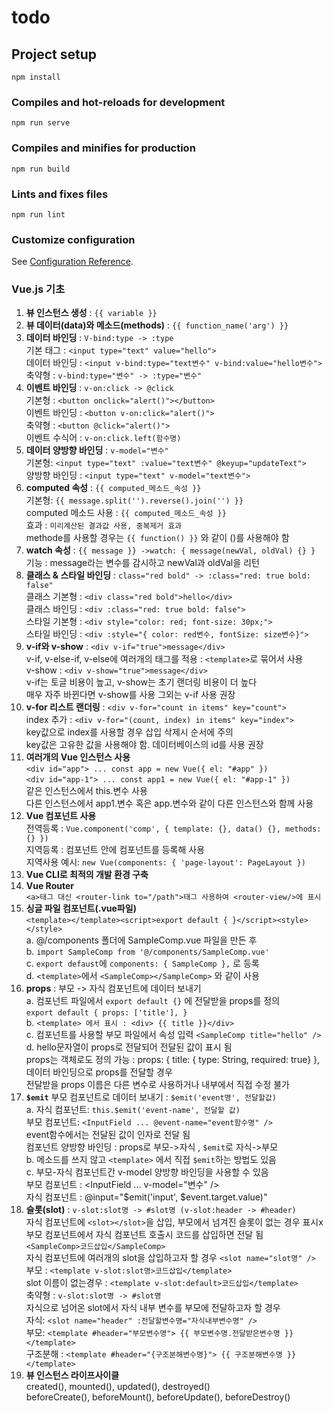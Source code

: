 # todo

## Project setup
```
npm install
```

### Compiles and hot-reloads for development
```
npm run serve
```

### Compiles and minifies for production
```
npm run build
```

### Lints and fixes files
```
npm run lint
```

### Customize configuration
See [Configuration Reference](https://cli.vuejs.org/config/).


### Vue.js 기초

1. **뷰 인스턴스 생성** : ```{{ variable }}```   
2. **뷰 데이터(data)와 메소드(methods)** : ```{{ function_name('arg') }}```   
3. **데이터 바인딩** : ```V-bind:type -> :type```   
  기본 태그 : ```<input type="text" value="hello">```   
  데이터 바인딩 : ```<input v-bind:type="text변수" v-bind:value="hello변수">```   
  축약형 : ```v-bind:type="변수" -> :type="변수"```   
4. **이벤트 바인딩** : ```v-on:click -> @click```   
  기본형 : ```<button onclick="alert()"></button>```   
  이벤트 바인딩 : ```<button v-on:click="alert()">```   
  축약형 : ```<button @click="alert()">```   
  이벤트 수식어 : ```v-on:click.left(함수명)```   
5. **데이터 양방향 바인딩** : ```v-model="변수"```   
  기본형: ```<input type="text" :value="text변수" @keyup="updateText">```   
  양방향 바인딩 : ```<input type="text" v-model="text변수">```   
6. **computed 속성** : ```{{ computed_메소드_속성 }}```   
  기본형: ```{{ message.split('').reverse().join('') }}```   
  computed 메소드 사용 : ```{{ computed_메소드_속성 }}```   
  효과 : ```미리계산된 결과값 사용, 중복제거 효과```   
  methode를 사용할 경우는 ```{{ function() }}``` 와 같이  ()를 사용해야 함   
7. **watch 속성** : ```{{ message }} ->watch: { message(newVal, oldVal) {} }```   
  기능 : message라는 변수를 감시하고 newVal과 oldVal을 리턴   
8. **클래스 & 스타일 바인딩** : ```class="red bold" -> :class="red: true bold: false"```   
  클래스 기본형 : ```<div class="red bold">hello</div>```   
  클래스 바인딩 : ```<div :class="red: true bold: false">```   
  스타일 기본형 : ```<div style="color: red; font-size: 30px;">```   
  스타일 바인딩 : ```<div :style="{ color: red변수, fontSize: size변수}">```   
9. **v-if와 v-show** : ```<div v-if="true">message</div>```   
  v-if, v-else-if, v-else에 여러개의 태그를 적용 : ```<template>```로 묶어서 사용   
  v-show : ```<div v-show="true">message</div>```   
  v-if는 토글 비용이 높고, v-show는 초기 랜더링 비용이 더 높다   
  매우 자주 바뀐다면 v-show를 사용 그외는 v-if 사용 권장    
10. **v-for 리스트 랜더링** : ```<div v-for="count in items" key="count">```   
  index 추가 : ```<div v-for="(count, index) in items" key="index">```   
  key값으로 index를 사용할 경우 삽입 삭제시 순서에 주의   
  key값은 고유한 값을 사용해야 함. 데이터베이스의 id를 사용 권장    
11. **여러개의 Vue 인스턴스 사용**   
  ```<div id="app"> ... const app = new Vue({ el: "#app" })```   
  ```<div id="app-1"> ... const app1 = new Vue({ el: "#app-1" })```    
  같은 인스턴스에서 this.변수 사용    
  다른 인스턴스에서 app1.변수 혹은 app.변수와 같이 다른 인스턴스와 함께 사용    
12. **Vue 컴포넌트 사용**   
  전역등록 : ```Vue.component('comp', { template: {}, data() {}, methods: {} })```   
  지역등록 : 컴포넌트 안에 컴포넌트를 등록해 사용   
  지역사용 예시: ```new Vue(components: { 'page-layout': PageLayout })```   
13. **Vue CLI로 최적의 개발 환경 구축**   
14. **Vue Router**   
  ```<a>태그 대신 <router-link to="/path">태그 사용하여 <router-view/>에 표시```   
15. **싱글 파일 컴포넌트(.vue파일)**   
  ```<template></template><script>export default { }</script><style></style>```   
  a. @/components 폴더에 SampleComp.vue 파일을 만든 후   
  b. ```import SampleComp from '@/components/SampleComp.vue'```   
  c. ```export defaust```에 ```components: { SampleComp },``` 로 등록   
  d. ```<template>```에서 ```<SampleComp></SampleComp>``` 와 같이 사용   
16. **props** : 부모 -> 자식 컴포넌트에 데이터 보내기   
  a. 컴포넌트 파일에서 ```export default {}``` 에 전달받을 props를 정의   
    ```export default { props: ['title'], }```   
  b. ```<template> 에서 표시 : <div> {{ title }}</div>```   
  c. 컴포넌트를 사용할 부모 파일에서 속성 입력 ```<SampleComp title="hello" />```   
  d. hello문자열이 props로 전달되어 전달된 값이 표시 됨   
  props는 객체로도 정의 가능 : props: { title: { type: String, required: true} },   
  데이터 바인딩으로 props를 전달할 경우 <SampleComp :title="variable" />   
  전달받을 props 이름은 다른 변수로 사용하거나 내부에서 직접 수정 불가   
17. **```$emit```** 부모 컴포넌트로 데이터 보내기 : ```$emit('event명', 전달할값)```   
  a. 자식 컴포넌트: ```this.$emit('event-name', 전달할 값)```   
  부모 컴포넌트: ```<InputField ... @event-name="event함수명" />```   
  event함수에서는 전달된 값이 인자로 전달 됨   
  컴포넌트 양방향 바인딩 : props로 부모->자식 , ```$emit```로 자식->부모    
  b. 메소드를 쓰지 않고 ```<template>``` 에서 직접 ```$emit```하는 방법도 있음   
  c. 부모-자식 컴포넌트간 v-model 양방향 바인딩을 사용할 수 있음   
  부모 컴포넌트 : <InputField ... v-model="변수" />   
  자식 컴포넌트 : @input="$emit('input', $event.target.value)"   
18. **슬롯(slot)** : ```v-slot:slot명 -> #slot명 (v-slot:header -> #header)```   
  자식 컴포넌트에 ```<slot></slot>```을 삽입, 부모에서 넘겨진 슬롯이 없는 경우 표시x   
  부모 컴포넌트에서 자식 컴포넌트 호출시 코드를 삽입하면 전달 됨   
  ```<SampleComp>코드삽입</SampleComp>```   
  자식 컴포넌트에 여러개의 slot을 삽입하고자 할 경우 ```<slot name="slot명" />```   
  부모 : ```<template v-slot:slot명>코드삽입</template>```   
  slot 이름이 없는경우 : ```<template v-slot:default>코드삽입</template>```   
  축약형 : ```v-slot:slot명 -> #slot명```   
  자식으로 넘어온 slot에서 자식 내부 변수를 부모에 전달하고자 할 경우   
  자식: ```<slot name="header" :전달할변수명="자식내부변수명" />```   
  부모: ```<template #header="부모변수명"> {{ 부모변수명.전달받은변수명 }} </template>```   
  구조분해 : ```<template #header="{구조분해변수명}"> {{ 구조분해변수명 }} </template>```   
19. **뷰 인스턴스 라이프사이클**   
  created(), mounted(), updated(), destroyed()   
  beforeCreate(), beforeMount(), beforeUpdate(), beforeDestroy()   